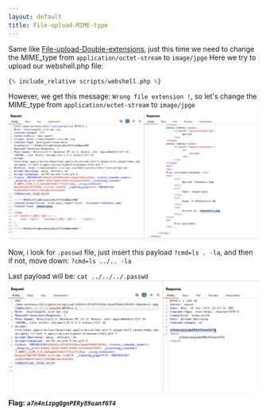 ```yaml
---
layout: default
title: File-upload-MIME-type
---
```


Same like [File-upload-Double-extensions](./File-upload-Double-extensions.md), just this time we need to change the MIME_type from `application/octet-stream` to `image/jpge`
Here we try to upload our webshell.php file:
```php
{% include_relative scripts/webshell.php %}
```

However, we get this message: `Wrong file extension !`, so let's change the MIME_type from `application/octet-stream` to `image/jpge`
![upload webshell](./images/File-upload-MIME-type_webshell_upload.png)

Now, i look for `.passwd` file, just insert this payload `?cmd=ls . -la`, and then if not, move down: `?cmd=ls ../.. -la`

Last payload will be: `cat ../../../.passwd`
![FLAG](./images/File-upload-MIME-type_FINAL.png)

**Flag:** **_`a7n4nizpgQgnPERy89uanf6T4`_**
